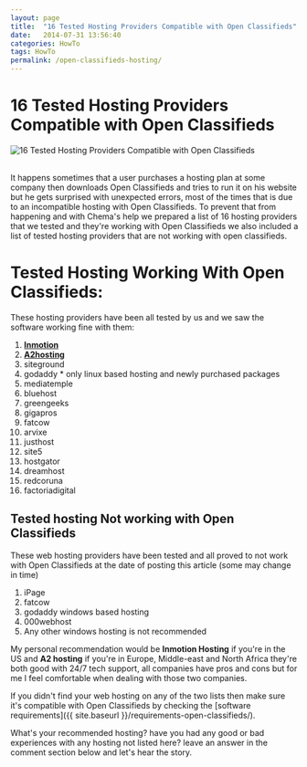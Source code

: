 ```yaml
---
layout: page
title:  "16 Tested Hosting Providers Compatible with Open Classifieds"
date:   2014-07-31 13:56:40
categories: HowTo
tags: HowTo
permalink: /open-classifieds-hosting/
---
```

# 16 Tested Hosting Providers Compatible with Open Classifieds

![16 Tested Hosting Providers Compatible with Open Classifieds](http://open-classifieds.com/wp-content/uploads/2014/07/624x468xinternet-295264_1280-624x468.png.pagespeed.ic.zoiyEiNWzT.png)

<br>
It happens sometimes that a user purchases a hosting plan at some company then downloads Open Classifieds and tries to run it on his website but he gets surprised with unexpected errors, most of the times that is due to an incompatible hosting with Open Classifieds. To prevent that from happening and with Chema's help we prepared a list of 16 hosting providers that we tested and they're working with Open Classifieds we also included a list of tested hosting providers that are not working with open classifieds.

# Tested Hosting Working With Open Classifieds:

These hosting providers have been all tested by us and we saw the software working fine with them:

1. **[Inmotion](https://secure1.inmotionhosting.com/cgi-bin/gby/clickthru.cgi?id=chema&page=7&campaign=blog_post)**
2. **[A2hosting](https://partners.a2hosting.com/solutions.php?id=4636)**
3. siteground
4. godaddy * only linux based hosting and newly purchased packages
5. mediatemple
6. bluehost
7. greengeeks
8. gigapros
9. fatcow
10. arvixe
11. justhost
12. site5
13. hostgator
14. dreamhost
15. redcoruna
16. factoriadigital

## Tested hosting Not working with Open Classifieds

These web hosting providers have been tested and all proved to not work with Open Classifieds at the date of posting this article (some may change in time)

1. iPage
2. fatcow
3. godaddy windows based hosting
4. 000webhost
5. Any other windows hosting is not recommended

My personal recommendation would be **Inmotion Hosting** if you're in the US and **A2 hosting** if you're in Europe, Middle-east and North Africa they're both good with 24/7 tech support, all companies have pros and cons but for me I feel comfortable when dealing with those two companies.

If you didn't find your web hosting on any of the two lists then make sure it's compatible with Open Classifieds by checking the [software requirements]({{ site.baseurl }}/requirements-open-classifieds/).

What's your recommended hosting? have you had any good or bad experiences with any hosting not listed here? leave an answer in the comment section below and let's hear the story.


<!--title: 16 Tested Hosting Providers Compatible with Open Classifieds
link: http://open-classifieds.com/2014/07/31/open-classifieds-hosting/
author: Kinan
description: 
post_id: 19463
created: 2014/07/31 15:56:40
created_gmt: 2014/07/31 13:56:40
comment_status: open
post_name: open-classifieds-hosting
status: publish
post_type: post-->

